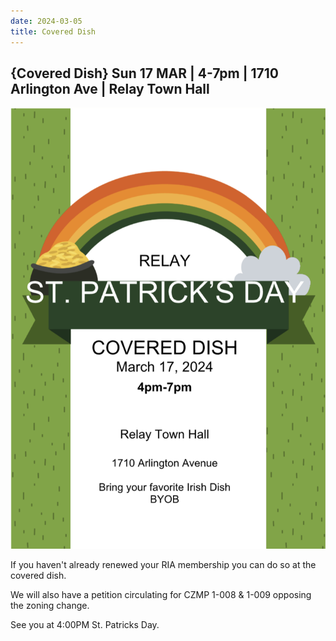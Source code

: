 ```yaml
---
date: 2024-03-05
title: Covered Dish
---
```


## {Covered Dish} Sun 17 MAR | 4-7pm | 1710 Arlington Ave | Relay Town Hall

![Covered dish flyer](../../img/covered-dish.png)

If you haven't already renewed your RIA membership you can do so at the covered dish.

We will also have a petition circulating for CZMP 1-008 & 1-009 opposing the zoning change.

See you at 4:00PM St. Patricks Day.
